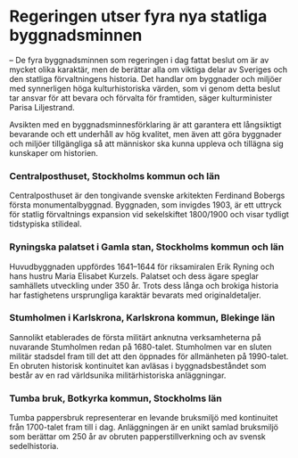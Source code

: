 # Regeringen utser fyra nya statliga byggnadsminnen

– De fyra byggnadsminnen som regeringen i dag fattat beslut om är av mycket olika karaktär, men de berättar alla om viktiga delar av Sveriges och den statliga förvaltningens historia. Det handlar om byggnader och miljöer med synnerligen höga kulturhistoriska värden, som vi genom detta beslut tar ansvar för att bevara och förvalta för framtiden, säger kulturminister Parisa Liljestrand.

Avsikten med en byggnadsminnesförklaring är att garantera ett långsiktigt bevarande och ett underhåll av hög kvalitet, men även att göra byggnader och miljöer tillgängliga så att människor ska kunna uppleva och tillägna sig kunskaper om historien.

### Centralposthuset, Stockholms kommun och län

Centralposthuset är den tongivande svenske arkitekten Ferdinand Bobergs första monumentalbyggnad. Byggnaden, som invigdes 1903, är ett uttryck för statlig förvaltnings expansion vid sekelskiftet 1800/1900 och visar tydligt tidstypiska stilideal.

### Ryningska palatset i Gamla stan, Stockholms kommun och län

Huvudbyggnaden uppfördes 1641–1644 för riksamiralen Erik Ryning och hans hustru Maria Elisabet Kurzels. Palatset och dess ägare speglar samhällets utveckling under 350 år. Trots dess långa och brokiga historia har fastighetens ursprungliga karaktär bevarats med originaldetaljer.

### Stumholmen i Karlskrona, Karlskrona kommun, Blekinge län

Sannolikt etablerades de första militärt anknutna verksamheterna på nuvarande Stumholmen redan på 1680-talet. Stumholmen var en sluten militär stadsdel fram till det att den öppnades för allmänheten på 1990-talet. En obruten historisk kontinuitet kan avläsas i byggnadsbeståndet som består av en rad världsunika militärhistoriska anläggningar.

### Tumba bruk, Botkyrka kommun, Stockholms län

Tumba pappersbruk representerar en levande bruksmiljö med kontinuitet från 1700-talet fram till i dag. Anläggningen är en unikt samlad bruksmiljö som berättar om 250 år av obruten papperstillverkning och av svensk sedelhistoria.
